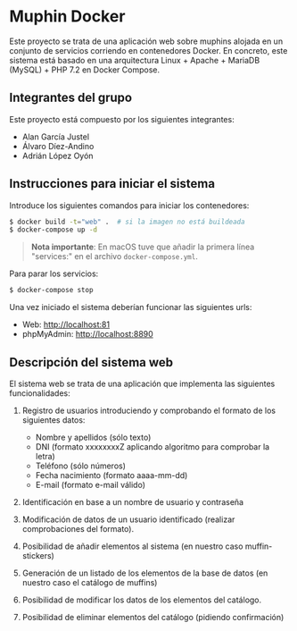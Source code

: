 # Muphin Docker

Este proyecto se trata de una aplicación web sobre muphins alojada en un
conjunto de servicios corriendo en contenedores Docker. En concreto, este
sistema está basado en una arquitectura Linux + Apache + MariaDB (MySQL) + PHP 7.2 en Docker Compose. 

## Integrantes del grupo

Este proyecto está compuesto por los siguientes integrantes:
- Alan García Justel
- Álvaro Díez-Andino
- Adrián López Oyón

## Instrucciones para iniciar el sistema

Introduce los siguientes comandos para iniciar los contenedores:
```bash
$ docker build -t="web" .  # si la imagen no está buildeada
$ docker-compose up -d
```

> **Nota importante**: En macOS tuve que añadir la primera línea "services:" en el
> archivo `docker-compose.yml`.

Para parar los servicios:
```bash
$ docker-compose stop
```

Una vez iniciado el sistema deberían funcionar las siguientes urls:
- Web: [http://localhost:81](http://localhost:81)
- phpMyAdmin: [http://localhost:8890](http://localhost:8890)

## Descripción del sistema web 

El sistema web se trata de una aplicación que implementa las siguientes
funcionalidades:

1. Registro de usuarios introduciendo y comprobando el formato de los
   siguientes datos:
    - Nombre y apellidos (sólo texto) 
    - DNI (formato xxxxxxxxZ aplicando algoritmo para comprobar la letra)
    - Teléfono (sólo números)
    - Fecha nacimiento (formato aaaa-mm-dd)
    - E-mail (formato e-mail válido)

2. Identificación en base a un nombre de usuario y contraseña

3. Modificación de datos de un usuario identificado (realizar comprobaciones
   del formato).

4. Posibilidad de añadir elementos al sistema (en nuestro caso muffin-stickers)

5. Generación de un listado de los elementos de la base de datos (en nuestro
   caso el catálogo de muffins)

6. Posibilidad de modificar los datos de los elementos del catálogo.

7. Posibilidad de eliminar elementos del catálogo (pidiendo confirmación)

